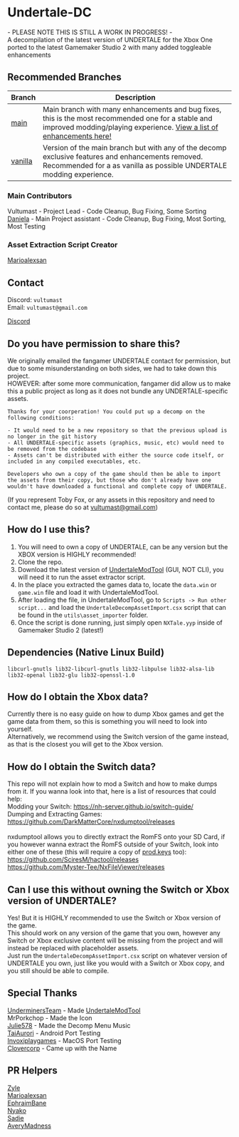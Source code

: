 # Undertale-DC
\- PLEASE NOTE THIS IS STILL A WORK IN PROGRESS! -<br>
A decompilation of the latest version of UNDERTALE for the Xbox One ported to the latest Gamemaker Studio 2 with many added toggleable enhancements<br>

## Recommended Branches
Branch | Description
--------|--------
[main](https://github.com/danielah05/UndertaleDecomp/tree/main) | Main branch with many enhancements and bug fixes, this is the most recommended one for a stable and improved modding/playing experience. [View a list of enhancements here!](https://github.com/danielah05/UndertaleDecomp/blob/main/ENHANCEMENTS.md)
[vanilla](https://github.com/danielah05/UndertaleDecomp/tree/vanilla) | Version of the main branch but with any of the decomp exclusive features and enhancements removed. Recommended for a as vanilla as possible UNDERTALE modding experience.

### Main Contributors
Vultumast - Project Lead - Code Cleanup, Bug Fixing, Some Sorting<br>
[Daniela](https://lethallava.land/@daniela) - Main Project assistant - Code Cleanup, Bug Fixing, Most Sorting, Most Testing

### Asset Extraction Script Creator
[Marioalexsan](https://github.com/Marioalexsan)

## Contact
Discord: ``vultumast``<br>
Email: ``vultumast@gmail.com``<br>

[Discord](https://discord.gg/sfQmY89m9n)<br>
## Do you have permission to share this?
We originally emailed the fangamer UNDERTALE contact for permission, but due to some misunderstanding on both sides, we had to take down this project.<br>
HOWEVER: after some more communication, fangamer did allow us to make this a public project as long as it does not bundle any UNDERTALE-specific assets.
```
Thanks for your coorperation! You could put up a decomp on the following conditions:

- It would need to be a new repository so that the previous upload is no longer in the git history
- All UNDERTALE-specific assets (graphics, music, etc) would need to be removed from the codebase
- Assets can't be distributed with either the source code itself, or included in any compiled executables, etc.

Developers who own a copy of the game should then be able to import the assets from their copy, but those who don't already have one wouldn't have downloaded a functional and complete copy of UNDERTALE.
```
(If you represent Toby Fox, or any assets in this repository and need to contact me, please do so at vultumast@gmail.com)

## How do I use this?
1. You will need to own a copy of UNDERTALE, can be any version but the XBOX version is HIGHLY recommended!<br>
2. Clone the repo.
3. Download the latest version of [UndertaleModTool](https://github.com/UnderminersTeam/UndertaleModTool) (GUI, NOT CLI), you will need it to run the asset extractor script.<br>
4. In the place you extracted the games data to, locate the ``data.win`` or ``game.win`` file and load it with UndertaleModTool.<br>
5. After loading the file, in UndertaleModTool, go to ``Scripts -> Run other script...`` and load the ``UndertaleDecompAssetImport.csx`` script that can be found in the ``utils\asset_importer`` folder.<br>
6. Once the script is done running, just simply open ``NXTale.yyp`` inside of Gamemaker Studio 2 (latest!)

## Dependencies (Native Linux Build)
```libcurl-gnutls lib32-libcurl-gnutls lib32-libpulse lib32-alsa-lib lib32-openal lib32-glu lib32-openssl-1.0```

## How do I obtain the Xbox data?
Currently there is no easy guide on how to dump Xbox games and get the game data from them, so this is something you will need to look into yourself.<br>
Alternatively, we recommend using the Switch version of the game instead, as that is the closest you will get to the Xbox version.

## How do I obtain the Switch data?
This repo will not explain how to mod a Switch and how to make dumps from it. If you wanna look into that, here is a list of resources that could help:<br>
Modding your Switch: https://nh-server.github.io/switch-guide/<br>
Dumping and Extracting Games: https://github.com/DarkMatterCore/nxdumptool/releases<br>
<br>
nxdumptool allows you to directly extract the RomFS onto your SD Card, if you however wanna extract the RomFS outside of your Switch, look into either one of these (this will require a copy of [prod.keys](https://github.com/Ryujinx/Ryujinx/wiki/Keys) too):<br>
https://github.com/SciresM/hactool/releases<br>
https://github.com/Myster-Tee/NxFileViewer/releases

## Can I use this without owning the Switch or Xbox version of UNDERTALE?
Yes! But it is HIGHLY recommended to use the Switch or Xbox version of the game.<br>
This should work on any version of the game that you own, however any Switch or Xbox exclusive content will be missing from the project and will instead be replaced with placeholder assets.<br>
Just run the ``UndertaleDecompAssetImport.csx`` script on whatever version of UNDERTALE you own, just like you would with a Switch or Xbox copy, and you still should be able to compile.

## Special Thanks
[UnderminersTeam](https://github.com/UnderminersTeam) - Made [UndertaleModTool](https://github.com/UnderminersTeam/UndertaleModTool)<br>
MrPorkchop - Made the Icon<br>
[Julie578](https://twitter.com/chromadeline) - Made the Decomp Menu Music<br>
[TaiAurori](https://devkats.club) - Android Port Testing<br>
[Invoxiplaygames](https://ipg.pw/) - MacOS Port Testing<br>
[Clovercorp](https://twitter.com/silverparasoul) - Came up with the Name 

## PR Helpers
[Zyle](https://zyle.dev/)<br>
[Marioalexsan](https://github.com/Marioalexsan)<br>
[EphraimBane](https://github.com/EphraimBane)<br>
[Nyako](https://github.com/NyakoFox)<br>
[Sadie](https://github.com/zulc22)<br>
[AveryMadness](https://github.com/AveryMadness)
